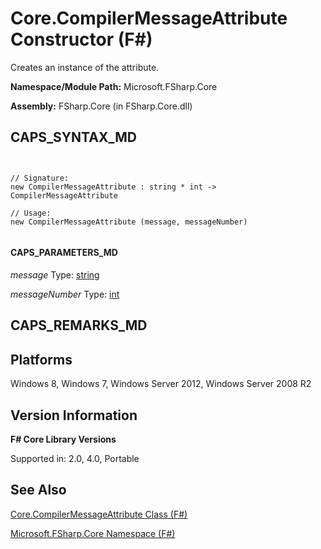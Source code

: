 # Core.CompilerMessageAttribute Constructor (F#)

Creates an instance of the attribute.

**Namespace/Module Path:** Microsoft.FSharp.Core

**Assembly:** FSharp.Core (in FSharp.Core.dll)


## CAPS_SYNTAX_MD



```


// Signature:
new CompilerMessageAttribute : string * int -> CompilerMessageAttribute

// Usage:
new CompilerMessageAttribute (message, messageNumber)


```



#### CAPS_PARAMETERS_MD
*message*
Type: [string](http://msdn.microsoft.com/en-us/library/12b97856-ec80-4f70-a018-afb0753f755a)


*messageNumber*
Type: [int](http://msdn.microsoft.com/en-us/library/025d5455-3622-4ea5-9573-3ecbd4ee1375)




## CAPS_REMARKS_MD

## Platforms
Windows 8, Windows 7, Windows Server 2012, Windows Server 2008 R2


## Version Information
**F# Core Library Versions**

Supported in: 2.0, 4.0, Portable




## See Also
[Core.CompilerMessageAttribute Class &#40;F&#35;&#41;](Core.CompilerMessageAttribute+Class+%28F%23%29.md)

[Microsoft.FSharp.Core Namespace &#40;F&#35;&#41;](Microsoft.FSharp.Core+Namespace+%28F%23%29.md)

